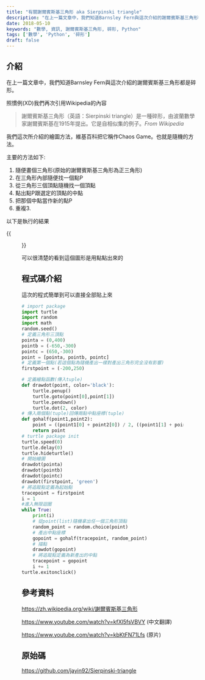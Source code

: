 ```yaml
---
title: "有關謝爾賓斯基三角形 aka Sierpinski triangle"
description: "在上一篇文章中，我們知道Barnsley Fern與這次介紹的謝爾賓斯基三角形都是碎形。本篇文章就來介紹謝爾賓斯基三角形吧。"
date: 2018-05-10
keywords: "數學, 資訊, 謝爾賓斯基三角形, 碎形, Python"
tags: ['數學', 'Python', '碎形']
draft: false
---
```


## 介紹
在上一篇文章中，我們知道Barnsley Fern與這次介紹的謝爾賓斯基三角形都是碎形。

照慣例(XD)我們再次引用Wikipedia的內容

> 謝爾賓斯基三角形（英語：Sierpinski triangle）是一種碎形，由波蘭數學家謝爾賓斯基在1915年提出。它是自相似集的例子。*From Wikipedia*

我們這次所介紹的繪圖方法，維基百科把它稱作Chaos Game。也就是隨機的方法。

主要的方法如下:
1. 隨便畫個三角形(原始的謝爾賓斯基三角形為正三角形)
2. 在三角形內部隨便找一個點P
3. 從三角形三個頂點隨機找一個頂點
4. 點出點P跟選定的頂點的中點
5. 把那個中點當作新的點P
6. 重複3.

以下是執行的結果

{{<figure src="/image/Sierpinskitriangle.png">}}

可以很清楚的看到這個圖形是用點點出來的

## 程式碼介紹
這次的程式簡單到可以直接全部貼上來

```python
# import package
import turtle
import random
import math
random.seed()
# 定義三角形三頂點
pointa = (0,400)
pointb = (-650,-300)
pointc = (650,-300)
point = [pointa, pointb, pointc]
# 定義第一個點(若這個點為隨機產出一樣對產出三角形完全沒有影響)
firstpoint = (-200,250)

# 定義繪點函數(傳入tuple)
def drawdot(point, color='black'):
	turtle.penup()
	turtle.goto(point[0],point[1])
	turtle.pendown()
	turtle.dot(2, color)
# 傳入兩個點(tuple)回傳兩點中點座標(tuple)
def gohalf(point1,point2):
	point = ((point1[0] + point2[0]) / 2, ((point1[1] + point2[1]) / 2))
	return point
# turtle package init
turtle.speed(0)
turtle.delay(0)
turtle.hideturtle()
# 開始繪圖
drawdot(pointa)
drawdot(pointb)
drawdot(pointc)
drawdot(firstpoint, 'green')
# 將追蹤點定義為起始點
tracepoint = firstpoint
i = 1
#進入無限迴圈
while True:
	print(i)
	# 從point(list)隨機拿出任一個三角形頂點
	random_point = random.choice(point)
	# 產出中點座標
	gopoint = gohalf(tracepoint, random_point)
	# 描點
	drawdot(gopoint)
	# 將追蹤點定義為新產出的中點
	tracepoint = gopoint
	i += 1
turtle.exitonclick()
```
## 參考資料
https://zh.wikipedia.org/wiki/謝爾賓斯基三角形

https://www.youtube.com/watch?v=kfXl5fsVBVY (中文翻譯)

https://www.youtube.com/watch?v=kbKtFN71Lfs (原片)

## 原始碼
https://github.com/jayin92/Sierpinski-triangle

